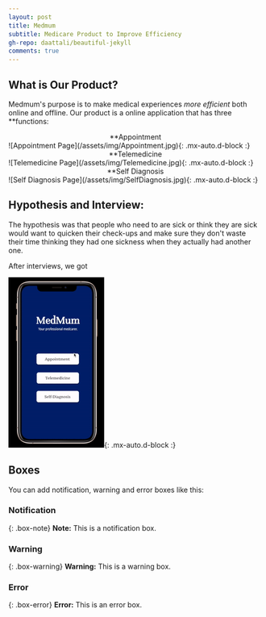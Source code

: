 ```yaml
---
layout: post
title: Medmum
subtitle: Medicare Product to Improve Efficiency
gh-repo: daattali/beautiful-jekyll
comments: true
---
```


## What is Our Product?

Medmum's purpose is to make medical experiences *more efficient* both online and offline.
Our product is a online application that has three **functions:

<center>**Appointment</center>
![Appointment Page](/assets/img/Appointment.jpg){: .mx-auto.d-block :}

<center>**Telemedicine</center>
![Telemedicine Page](/assets/img/Telemedicine.jpg){: .mx-auto.d-block :}

<center>**Self Diagnosis</center>
![Self Diagnosis Page](/assets/img/SelfDiagnosis.jpg){: .mx-auto.d-block :}

## Hypothesis and Interview:

The hypothesis was that people who need to are sick or think they are sick would want to quicken their check-ups and make sure they don't waste their time thinking they had one sickness when they actually had another one.

After interviews, we got 


![Something](/assets/img/quicktest.gif){: .mx-auto.d-block :}


## Boxes
You can add notification, warning and error boxes like this:

### Notification

{: .box-note}
**Note:** This is a notification box.

### Warning

{: .box-warning}
**Warning:** This is a warning box.

### Error

{: .box-error}
**Error:** This is an error box.

